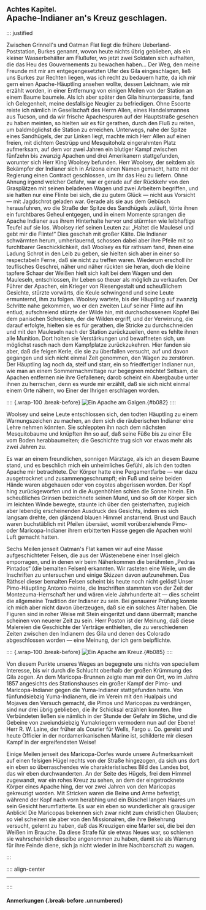 ## <small>Achtes Kapitel.</small><br />Apache-Indianer an's Kreuz geschlagen.

::: justified

Zwischen Grinnell's und Oatman Flat liegt die frühere Ueberland-Poststation,
Burkes genannt, wovon heute nichts übrig geblieben, als ein kleiner
Wasserbehälter am Flußufer, wo jetzt zwei Soldaten sich aufhalten, die das Heu
des Gouvernements zu bewachen haben... Der Weg, den meine Freunde mit mir am
entgegengesetzten Ufer des Gila eingeschlagen, ließ uns Burkes zur Rechten
liegen, was ich recht zu bedauern hatte, da ich mir gern einen Apache-Häuptling
ansehen wollte, dessen Leichnam, wie mir erzählt worden, in einer Entfernung von
einigen Meilen von der Station an einem Baume baumele. Als ich aber später den
Gila hinunterpassirte, fand ich Gelegenheit, meine desfallsige Neugier zu
befriedigen. Ohne Escorte reiste ich nämlich in Gesellschaft des Herrn Allen,
eines Handelsmannes aus Tucson, und da wir frische Apachespuren auf der
Hauptstraße gesehen zu haben meinten, so hielten wir es für gerathen, durch den
Fluß zu reiten, um baldmöglichst die Station zu erreichen. Unterwegs, nahe der
Spitze eines Sandhügels, der zur Linken liegt, machte mich Herr Allen auf einen
freien, mit dichtem Gestrüpp und Mesquitoholz eingerahmten Platz aufmerksam, auf
dem vor zwei Jahren ein blutiger Kampf zwischen fünfzehn bis zwanzig Apachen und
drei Amerikanern stattgefunden, worunter sich Herr King Woolsey befunden. Herr
Woolsey, der seitdem als Bekämpfer der Indianer sich in Arizona einen Namen
gemacht, hatte mit der Regierung einen Contract geschlossen, um ihr das Heu zu
liefern. Ohne Ahnung irgend welcher Gefahr, war er gerade auf der Rückkehr von
den Grasplätzen mit seinen beladenen Wagen und zwei Arbeitern begriffen, und sie
hatten nur eine Flinte bei sich, die zu gutem Glück — nicht aus Vorsicht — mit
Jagdschrot geladen war. Gerade als sie aus dem Gebüsch herausfuhren, wo die
Straße der Spitze des Sandhügels zuläuft, tönte ihnen ein furchtbares Geheul
entgegen, und in einem Momente sprangen die Apache Indianer aus ihrem
Hinterhalte hervor und stürmten wie leibhaftige Teufel auf sie los. Woolsey rief
seinen Leuten zu: „Haltet die Maulesel und gebt mir die Flinte!“ Dies geschah
mit großer Kälte. Die Indianer schwärmten herum, umherlauernd, schossen dabei
aber ihre Pfeile mit so furchtbarer Geschicklichkeit, daß Woolsey es für rathsam
fand, ihnen eine Ladung Schrot in den Leib zu geben, sie hielten sich aber in
einer so respectabeln Ferne, daß sie nicht zu treffen waren. Wiederum erscholl
ihr teuflisches Geschrei, näher und näher rückten sie heran, doch die kleine
tapfere Schaar der Weißen hielt sich kalt bei dem Wagen und den Mauleseln,
entschlossen, ihr Leben so theuer als möglich zu verkaufen. Der Führer der
Apachen, ein Krieger von Riesengestalt und scheußlichem Gesichte, stürzte
vorwärts, die Keule schwingend und seine Leute ermunternd, ihm zu folgen.
Woolsey wartete, bis der Häuptling auf zwanzig Schritte nahe gekommen, wo er den
zweiten Lauf seiner Flinte auf ihn entlud; aufschreiend stürzte der Wilde hin,
mit durchschossenem Kopfe! Bei dem panischen Schrecken, der die Wilden ergriff,
und der Verwirrung, die darauf erfolgte, hielten sie es für gerathen, die
Stricke zu durchschneiden und mit den Mauleseln nach der Station zurückzueilen,
denn es fehlte ihnen alle Munition. Dort holten sie Verstärkungen und
bewaffneten sich, um möglichst rasch nach dem Kampfplatze zurückzukehren. Hier
fanden sie aber, daß die feigen Kerle, die sie zu überfallen versucht, auf und
davon gegangen und sich nicht einmal Zeit genommen, den Wagen zu zerstören. Der
Häuptling lag noch da, steif und starr, ein so friedfertiger Indianer nun, wie
man an einem Sommernachmittage nur begegnen möchte! Seltsam, die Apachen
entfernen nie ihre Gefallenen; darob scheint ein Abergbaube unter ihnen zu
herrschen, denn es wurde mir erzählt, daß sie sich nicht einmal einem Orte
nähern, wo Einer der Ihrigen erschlagen worden.

:::: {.wrap-100 .break-before}
![Ein Apache am Galgen.](Abenteuer_im_Apachenlande_0082.jpg "Ein Apache am Galgen."){#b082}
::::

Woolsey und seine Leute entschlossen sich, den todten Häuptling zu einem
Warnungszeichen zu machen, an dem sich die räuberischen Indianer eine Lehre
nehmen könnten. Sie schleppten ihn  nach dem nächsten Mesquitobaume und knüpften
ihn so auf, daß seine Füße bis zu einer Elle vom Boden herabbaumelten; die
Geschichte trug sich vor etwas mehr als zwei Jahren zu.

Es war an einem freundlichen, sonnigen Märztage, als ich an diesem Baume stand,
und es beschlich mich ein unheimliches Gefühl, als ich den todten Apache mir
betrachtete. Der Körper hatte eine Pergamentfarbe — war dazu ausgetrocknet und
zusammengeschrumpft; ein Fuß und seine beiden Hände waren abgehauen oder von
coyotes abgerissen worden. Der Kopf hing zurückgeworfen und in die Augenhöhlen
schien die Sonne hinein. Ein scheußliches Grinsen bezeichnete seinen Mund, und
so oft der Körper sich im leichten Winde bewegte, staunte ich über den
geisterhaften, zugleich aber lebendig erscheinenden Ausdruck des Gesichts, indem
es sich langsam drehte, den glänzend blauen Himmel anstarrend. Brust und Bauch
waren buchstäblich mit Pfeilen übersäet, womit vorüberziehende Pimo- oder
Maricopa-Indianer ihrem erbitterten Hasse gegen die Apachen wohl Luft gemacht
hatten.

Sechs Meilen jenseit Oatman's Flat kamen wir auf eine Masse aufgeschichteter
Felsen, die aus der Wüstenebene einer Insel gleich emporragen, und in denen wir
beim Näherkommen die berühmten „Pedras Pintados“ (die bemalten Felsen)
erkannten. Wir rasteten eine Weile, um die Inschriften zu untersuchen und einige
Skizzen davon aufzunehmen. Das Räthsel dieser bemalten Felsen scheint bis heute
noch nicht gelöst! Unser Pimo-Häuptling Antonio meinte, die Inschriften stammten
von der Zeit der Montezuma-Herrschaft her und wären viele Jahrhunderte alt —
dies scheint die allgemeine Tradition der Indianer zu sein. Bei genauerer
Prüfung konnte ich mich aber nicht davon überzeugen, daß sie ein solches Alter
haben. Die Figuren sind in roher Weise mit Stein eingeritzt und dann übermalt;
manche scheinen von neuerer Zeit zu sein. Herr Poston ist der Meinung, daß diese
Malereien die Geschichte der Verträge enthielten, die zu verschiedenen Zeiten
zwischen den Indianern des Gila und denen des Colorado abgeschlossen worden —
eine Meinung, der ich gern beipflichte.

:::: {.wrap-100 .break-before}
![Ein Apache am Kreuz.](Abenteuer_im_Apachenlande_0085.jpg "Ein Apache am Kreuz."){#b085}
::::

Von diesem Punkte unseres Weges an begegnete uns nichts von speciellem
Interesse, bis wir durch die Schlucht oberhalb der großen Krümmung des Gila
zogen. An dem Maricopa-Brunnen zeigte man mir den Ort, wo im Jahre 1857
angesichts des  Stationshauses ein großer Kampf der Pimo- und Maricopa-Indianer
gegen die Yuma-Indianer stattgefunden hatte. Von fünfundsiebzig Yuma-Indianern,
die im Verein mit den Hualpais und Mojaves den Versuch gemacht, die Pimos und
Maricopas zu verdrängen, sind nur drei übrig geblieben, die ihr Schicksal
erzählen konnten. Ihre Verbündeten ließen sie nämlich in der Stunde der Gefahr
im Stiche, und die Gebeine von zweiundsiebzig Yumakriegern vermodern nun auf der
Ebene! Herr R. W. Laine, der früher als Courier für Wells, Fargo u. Co. gereist
und heute Officier in der nordamerikanischen Marine ist, schilderte mir diesen
Kampf in der ergreifendsten Weise!

Einige Meilen jenseit des Maricopa-Dorfes wurde unsere Aufmerksamkeit auf einen
felsigen Hügel rechts von der Straße hingezogen, da sich uns dort ein eben so
überraschendes wie charakteristisches Bild des Landes bot, das wir eben
durchwanderten. An der Seite des Hügels, frei dem Himmel zugewandt, war ein
rohes Kreuz zu sehen, an dem der eingetrocknete Körper eines Apache hing, der
vor zwei Jahren von den Maricopas gekreuzigt worden. Mit Stricken waren die
Beine und Arme befestigt, während der Kopf nach vorn herabhing und ein Büschel
langen Haares um sein Gesicht herumflatterte. Es war ein eben so wunderlicher
als grausiger Anblick! Die Maricopas bekennen sich zwar nicht zum christlichen
Glauben; so viel scheinen sie aber von den Missionairen, die ihre Bekehrung
versucht, gelernt zu haben, daß das Kreuzigen eine Marter sei, die bei den
Weißen im Brauche. Da diese Strafe für sie etwas Neues war, so schienen sie
wahrscheinlich dieselbe angenommen zu haben, damit sie als Warnung für ihre
Feinde diene, sich ja nicht wieder in ihre Nachbarschaft zu wagen.

:::

:::: align-center
****
::::

#### **Anmerkungen** {.break-before .unnumbered}
